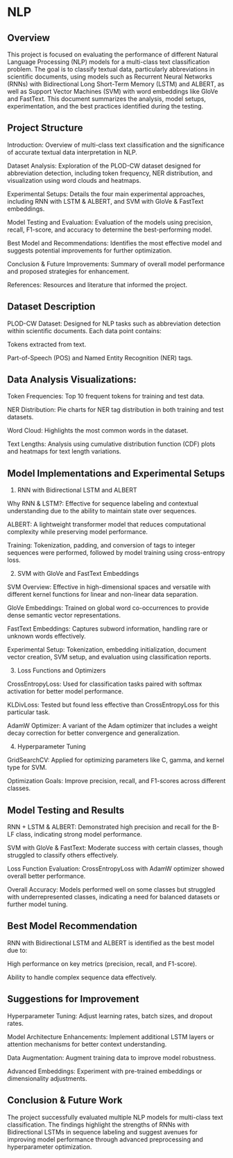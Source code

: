 # NLP

## Overview
This project is focused on evaluating the performance of different Natural Language Processing (NLP) models for a multi-class text classification problem. The goal is to classify textual data, particularly abbreviations in scientific documents, using models such as Recurrent Neural Networks (RNNs) with Bidirectional Long Short-Term Memory (LSTM) and ALBERT, as well as Support Vector Machines (SVM) with word embeddings like GloVe and FastText. This document summarizes the analysis, model setups, experimentation, and the best practices identified during the testing.


## Project Structure

Introduction: Overview of multi-class text classification and the significance of accurate textual data interpretation in NLP.

Dataset Analysis: Exploration of the PLOD-CW dataset designed for abbreviation detection, including token frequency, NER distribution, and visualization using word clouds and heatmaps.

Experimental Setups: Details the four main experimental approaches, including RNN with LSTM & ALBERT, and SVM with GloVe & FastText embeddings.

Model Testing and Evaluation: Evaluation of the models using precision, recall, F1-score, and accuracy to determine the best-performing model.

Best Model and Recommendations: Identifies the most effective model and suggests potential improvements for further optimization.

Conclusion & Future Improvements: Summary of overall model performance and proposed strategies for enhancement.

References: Resources and literature that informed the project.


## Dataset Description

PLOD-CW Dataset: Designed for NLP tasks such as abbreviation detection within scientific documents. Each data point contains:

Tokens extracted from text.

Part-of-Speech (POS) and Named Entity Recognition (NER) tags.


## Data Analysis Visualizations:

Token Frequencies: Top 10 frequent tokens for training and test data.

NER Distribution: Pie charts for NER tag distribution in both training and test datasets.

Word Cloud: Highlights the most common words in the dataset.

Text Lengths: Analysis using cumulative distribution function (CDF) plots and heatmaps for text length variations.


## Model Implementations and Experimental Setups

1. RNN with Bidirectional LSTM and ALBERT

Why RNN & LSTM?: Effective for sequence labeling and contextual understanding due to the ability to maintain state over sequences.

ALBERT: A lightweight transformer model that reduces computational complexity while preserving model performance.

Training: Tokenization, padding, and conversion of tags to integer sequences were performed, followed by model training using cross-entropy loss.


2. SVM with GloVe and FastText Embeddings

SVM Overview: Effective in high-dimensional spaces and versatile with different kernel functions for linear and non-linear data separation.

GloVe Embeddings: Trained on global word co-occurrences to provide dense semantic vector representations.

FastText Embeddings: Captures subword information, handling rare or unknown words effectively.

Experimental Setup: Tokenization, embedding initialization, document vector creation, SVM setup, and evaluation using classification reports.


3. Loss Functions and Optimizers

CrossEntropyLoss: Used for classification tasks paired with softmax activation for better model performance.

KLDivLoss: Tested but found less effective than CrossEntropyLoss for this particular task.

AdamW Optimizer: A variant of the Adam optimizer that includes a weight decay correction for better convergence and generalization.


4. Hyperparameter Tuning

GridSearchCV: Applied for optimizing parameters like C, gamma, and kernel type for SVM.

Optimization Goals: Improve precision, recall, and F1-scores across different classes.


## Model Testing and Results

RNN + LSTM & ALBERT: Demonstrated high precision and recall for the B-LF class, indicating strong model performance.

SVM with GloVe & FastText: Moderate success with certain classes, though struggled to classify others effectively.

Loss Function Evaluation: CrossEntropyLoss with AdamW optimizer showed overall better performance.

Overall Accuracy: Models performed well on some classes but struggled with underrepresented classes, indicating a need for balanced datasets or further model tuning.


## Best Model Recommendation

RNN with Bidirectional LSTM and ALBERT is identified as the best model due to:

High performance on key metrics (precision, recall, and F1-score).

Ability to handle complex sequence data effectively.


## Suggestions for Improvement

Hyperparameter Tuning: Adjust learning rates, batch sizes, and dropout rates.

Model Architecture Enhancements: Implement additional LSTM layers or attention mechanisms for better context understanding.

Data Augmentation: Augment training data to improve model robustness.

Advanced Embeddings: Experiment with pre-trained embeddings or dimensionality adjustments.


## Conclusion & Future Work
The project successfully evaluated multiple NLP models for multi-class text classification. The findings highlight the strengths of RNNs with Bidirectional LSTMs in sequence labeling and suggest avenues for improving model performance through advanced preprocessing and hyperparameter optimization.
